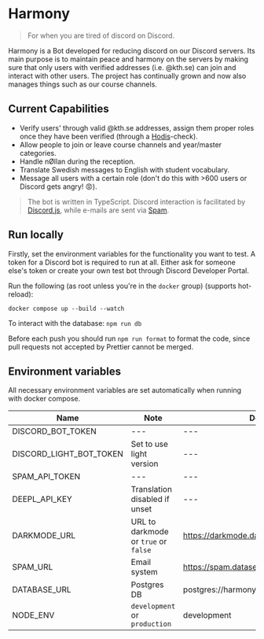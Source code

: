 # Harmony

> For when you are tired of discord on Discord.

Harmony is a Bot developed for reducing discord on our Discord servers. Its main purpose is to maintain peace and harmony on the servers by making sure that only users with verified addresses (i.e. @kth.se) can join and interact with other users. The project has continually grown and now also manages things such as our course channels.

## Current Capabilities

- Verify users' through valid @kth.se addresses, assign them proper roles once they have been verified (through a [Hodis](https://hodis.datasektionen.se/)-check).
- Allow people to join or leave course channels and year/master categories.
- Handle nØllan during the reception.
- Translate Swedish messages to English with student vocabulary.
- Message all users with a certain role (don't do this with >600 users or Discord gets angry! 😡).

> The bot is written in TypeScript. Discord interaction is facilitated by [Discord.js](https://discord.js.org/), while e-mails are sent via [Spam](https://github.com/datasektionen/spam).

## Run locally

Firstly, set the environment variables for the functionality you want to test. A token for a Discord bot is required to run at all. Either ask for someone else's token or create your own test bot through Discord Developer Portal.

Run the following (as root unless you're in the `docker` group) (supports hot-reload):

```
docker compose up --build --watch
```

To interact with the database: `npm run db`

Before each push you should run `npm run format` to format the code, since pull requests not accepted by Prettier cannot be merged.

## Environment variables

All necessary environment variables are set automatically when running with docker compose.

| Name                         | Note                                 | Default                               |
| ---------------------------- | ------------------------------------ | ------------------------------------- |
| DISCORD_BOT_TOKEN            | ---                                  | ---                                   |
| DISCORD_LIGHT_BOT_TOKEN      | Set to use light version             | ---                                   |
| SPAM_API_TOKEN               | ---                                  | ---                                   |
| DEEPL_API_KEY                | Translation disabled if unset        | ---                                   |
| DARKMODE_URL                 | URL to darkmode or `true` or `false` | https://darkmode.datasektionen.se     |
| SPAM_URL                     | Email system                         | https://spam.datasektionen.se         |
| DATABASE_URL                 | Postgres DB                          | postgres://harmony:harmony@db/harmony |
| NODE_ENV                     | `development` or `production`        | development                           |
